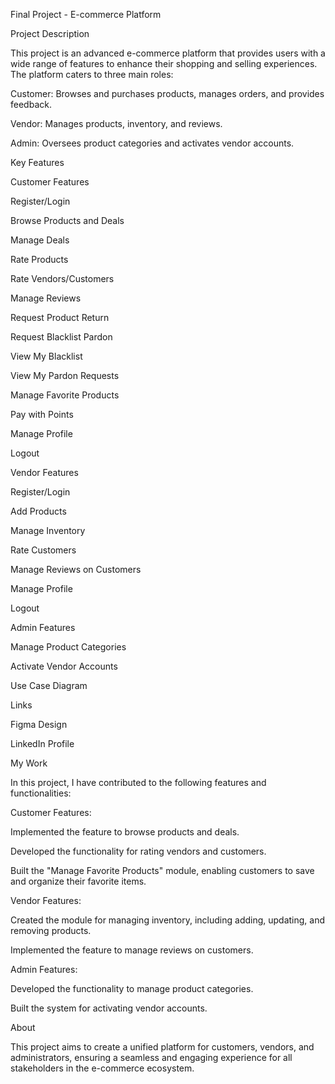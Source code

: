 Final Project - E-commerce Platform

Project Description

This project is an advanced e-commerce platform that provides users with a wide range of features to enhance their shopping and selling experiences. The platform caters to three main roles:

Customer: Browses and purchases products, manages orders, and provides feedback.

Vendor: Manages products, inventory, and reviews.

Admin: Oversees product categories and activates vendor accounts.

Key Features

Customer Features

Register/Login

Browse Products and Deals

Manage Deals

Rate Products

Rate Vendors/Customers

Manage Reviews

Request Product Return

Request Blacklist Pardon

View My Blacklist

View My Pardon Requests

Manage Favorite Products

Pay with Points

Manage Profile

Logout

Vendor Features

Register/Login

Add Products

Manage Inventory

Rate Customers

Manage Reviews on Customers

Manage Profile

Logout

Admin Features

Manage Product Categories

Activate Vendor Accounts

Use Case Diagram



Links

Figma Design

LinkedIn Profile

My Work

In this project, I have contributed to the following features and functionalities:

Customer Features:

Implemented the feature to browse products and deals.

Developed the functionality for rating vendors and customers.

Built the "Manage Favorite Products" module, enabling customers to save and organize their favorite items.

Vendor Features:

Created the module for managing inventory, including adding, updating, and removing products.

Implemented the feature to manage reviews on customers.

Admin Features:

Developed the functionality to manage product categories.

Built the system for activating vendor accounts.

About

This project aims to create a unified platform for customers, vendors, and administrators, ensuring a seamless and engaging experience for all stakeholders in the e-commerce ecosystem.

